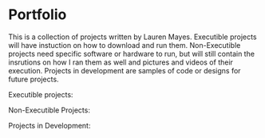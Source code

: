 # Portfolio
This is a collection of projects written by Lauren Mayes. Executible projects will have instuction on how to download and run them. Non-Executible projects need specific software or hardware to run, but will still contain the insrutions on how I ran them as well and pictures and videos of their execution. Projects in development are samples of code or designs for future projects. 


Executible projects:

Non-Executible Projects:

Projects in Development:
